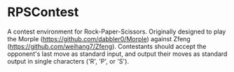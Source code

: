 RPSContest
==========

A contest environment for Rock-Paper-Scissors. Originally designed to play the Morple (https://github.com/dabbler0/Morple) against Zfeng (https://github.com/weihang7/Zfeng).
Contestants should accept the opponent's last move as standard input, and output their moves as standard output in single characters ('R', 'P', or 'S').
